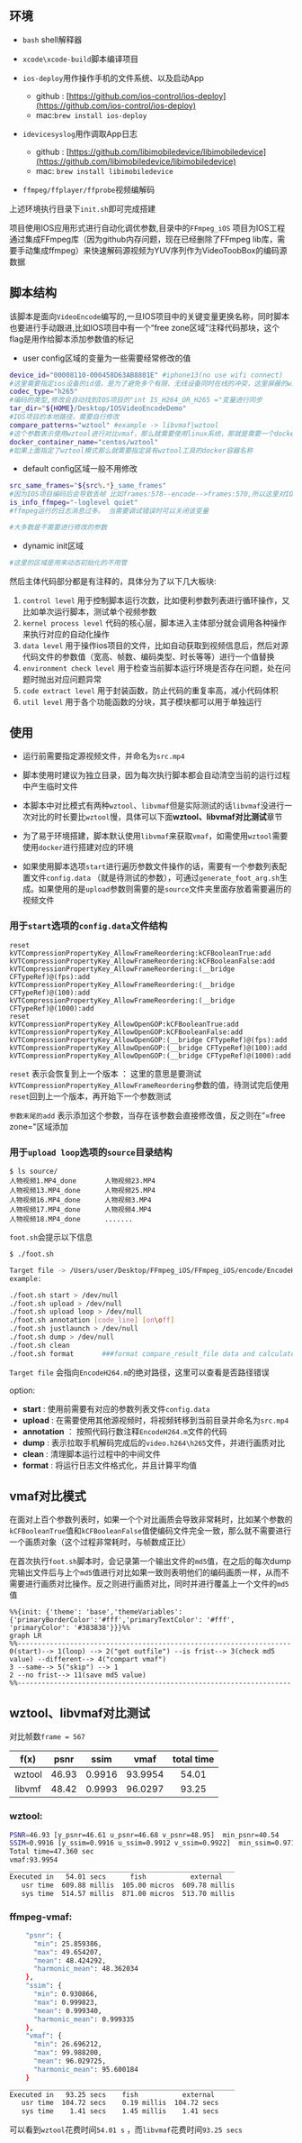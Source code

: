 ## 环境

- `bash` shell解释器

- `xcode\xcode-build`脚本编译项目

- `ios-deploy`用作操作手机的文件系统、以及启动App
  - github : [https://github.com/ios-control/ios-deploy](https://github.com/ios-control/ios-deploy)
  - mac:`brew install ios-deploy`
  
- `idevicesyslog`用作调取App日志
  - github : [https://github.com/libimobiledevice/libimobiledevice](https://github.com/libimobiledevice/libimobiledevice)
  - mac: `brew install libimobiledevice`
  
- `ffmpeg/ffplayer/ffprobe`视频编解码

上述环境执行目录下`init.sh`即可完成搭建

项目使用IOS应用形式进行自动化调优参数,目录中的`FFmpeg_iOS` 项目为IOS工程通过集成FFmpeg库（因为github内存问题，现在已经删除了FFmpeg lib库，需要手动集成ffmpeg）来快速解码源视频为YUV序列作为VideoToobBox的编码源数据

## 脚本结构

该脚本是面向`VideoEncode`编写的,一旦IOS项目中的关键变量更换名称，同时脚本也要进行手动跟进,比如IOS项目中有一个“free zone区域”注释代码那块，这个flag是用作给脚本添加参数值的标记

- user config区域的变量为一些需要经常修改的值

```bash
device_id="00008110-000458D63AB8801E" #iphone13(no use wifi connect)
#这里需要指定ios设备的id值，是为了避免多个有限、无线设备同时在线的冲突，这里屏蔽的wifi设备
codec_type="h265" 
#编码的类型,修改会自动找到IOS项目的"int IS_H264_OR_H265 ="变量进行同步
tar_dir="${HOME}/Desktop/IOSVideoEncodeDemo"
#IOS项目的本地路径，需要自行修改
compare_patterns="wztool" #example -> libvmaf|wztool
#这个参数表示使用wztool进行对比vmaf，那么就需要使用linux系统，那就是需要一个docker
docker_container_name="centos/wztool"
#如果上面指定了wztool模式那么就需要指定装有wztool工具的docker容器名称
```

- default config区域一般不用修改

```bash
src_same_frames="${src%.*}_same_frames"
#因为IOS项目编码后会导致丢帧 比如frames:578--encode-->frames:570,所以这里对IOS项目中输出文件和输入文件做一个统一帧数的操作
is_info_ffmpeg="-loglevel quiet"
#ffmpeg运行的日志消息过多。 当需要调试错误时可以关闭该变量

#大多数是不需要进行修改的参数
```

- dynamic init区域

```bash
#这里的区域是用来动态初始化的不用管
```

然后主体代码部分都是有注释的，具体分为了以下几大板块:

1. `control level` 用于控制脚本运行次数，比如便利参数列表进行循环操作，又比如单次运行脚本，测试单个视频参数
2. `kernel process level` 代码的核心层，脚本进入主体部分就会调用各种操作来执行对应的自动化操作
3. `data level` 用于操作ios项目的文件，比如自动获取到视频信息后，然后对源代码文件的参数值（宽高、帧数、编码类型、时长等等）进行一个值替换
4. `environment check level` 用于检查当前脚本运行环境是否存在问题，处在问题时抛出对应问题异常
5. `code extract level` 用于封装函数，防止代码的重复率高，减小代码体积
6. `util level` 用于各个功能函数的分块，其子模块都可以用于单独运行



## 使用

- 运行前需要指定源视频文件，并命名为`src.mp4`

- 脚本使用时建议为独立目录，因为每次执行脚本都会自动清空当前的运行过程中产生临时文件

- 本脚本中对比模式有两种`wztool`、`libvmaf`但是实际测试的话`libvmaf`没进行一次对比的时长要比`wztool`慢，具体可以下面**wztool、libvmaf对比测试**章节

- 为了易于环境搭建，脚本默认使用`libvmaf`来获取`vmaf`，如需使用`wztool`需要使用`docker`进行搭建对应的环境

- 如果使用脚本选项`start`进行遍历参数文件操作的话，需要有一个参数列表配置文件`config.data` （就是待测试的参数），可通过`generate_foot_arg.sh`生成。如果使用的是`upload`参数则需要的是`source`文件夹里面存放着需要遍历的视频文件

  

### 用于`start`选项的`config.data`文件结构

```less
reset
kVTCompressionPropertyKey_AllowFrameReordering:kCFBooleanTrue:add
kVTCompressionPropertyKey_AllowFrameReordering:kCFBooleanFalse:add
kVTCompressionPropertyKey_AllowFrameReordering:(__bridge CFTypeRef)@(fps):add
kVTCompressionPropertyKey_AllowFrameReordering:(__bridge CFTypeRef)@(100):add
kVTCompressionPropertyKey_AllowFrameReordering:(__bridge CFTypeRef)@(1000):add
reset
kVTCompressionPropertyKey_AllowOpenGOP:kCFBooleanTrue:add
kVTCompressionPropertyKey_AllowOpenGOP:kCFBooleanFalse:add
kVTCompressionPropertyKey_AllowOpenGOP:(__bridge CFTypeRef)@(fps):add
kVTCompressionPropertyKey_AllowOpenGOP:(__bridge CFTypeRef)@(100):add
kVTCompressionPropertyKey_AllowOpenGOP:(__bridge CFTypeRef)@(1000):add
```

`reset` 表示会恢复到上一个版本 ： 这里的意思是要测试`kVTCompressionPropertyKey_AllowFrameReordering`参数的值，待测试完后使用`reset`回到上一个版本，再开始下一个参数测试

`参数末尾的add` 表示添加这个参数，当存在该参数会直接修改值，反之则在“=free zone="区域添加



### 用于`upload loop`选项的`source`目录结构

```less
$ ls source/                                   
人物视频1.MP4_done       人物视频23.MP4
人物视频13.MP4_done      人物视频25.MP4
人物视频16.MP4_done      人物视频3.MP4
人物视频17.MP4_done      人物视频4.MP4
人物视频18.MP4_done      .......
```

`foot.sh`会提示以下信息

```bash
$ ./foot.sh                                    

Target file -> /Users/user/Desktop/FFmpeg_iOS/FFmpeg_iOS/encode/EncodeH264.m
example:

./foot.sh start > /dev/null
./foot.sh upload > /dev/null
./foot.sh upload loop > /dev/null
./foot.sh annotation [code_line] [on\off]
./foot.sh justlaunch > /dev/null
./foot.sh dump > /dev/null
./foot.sh clean
./foot.sh format       ###format compare_result_file data and calculate the average
```

`Target file` 会指向`EncodeH264.m`的绝对路径，这里可以查看是否路径错误

option:

- **start** : 使用前需要有对应的参数列表文件`config.data`
- **upload** : 在需要使用其他源视频时，将视频转移到当前目录并命名为`src.mp4`
- **annotation** ： 按照代码行数注释`EncodeH264.m`文件的代码
- **dump** : 表示拉取手机解码完成后的`video.h264\h265`文件，并进行画质对比
- **clean** : 清理脚本运行过程中的中间文件
- **format** : 将运行日志文件格式化，并且计算平均值

## vmaf对比模式

在面对上百个参数列表时，如果一个个对比画质会导致非常耗时，比如某个参数的`kCFBooleanTrue`值和`kCFBooleanFalse`值使编码文件完全一致，那么就不需要进行一个画质对象（这个过程非常耗时，与帧数成正比）



在首次执行`foot.sh`脚本时，会记录第一个输出文件的`md5`值，在之后的每次dump完输出文件后与上个`md5`值进行对比如果一致则表明他们的编码画质一样，从而不需要进行画质对比操作。反之则进行画质对比，同时并进行覆盖上一个文件的`md5`值


```mermaid
%%{init: {'theme': 'base','themeVariables': {'primaryBorderColor':'#fff','primaryTextColor': '#fff', 'primaryColor': '#383838'}}}%%
graph LR
%%--------------------------------------------------------------------
0(start)--> 1(loop) --> 2("get outfile") --is frist--> 3(check md5 value) --different--> 4("compart vmaf")
3 --same--> 5("skip") --> 1
2 --no frist--> 11(save md5 value)
%%--------------------------------------------------------------------
```



## wztool、libvmaf对比测试

对比帧数`frame = 567`


|  f(x)  | psnr  |  ssim  |  vmaf   | total time |
| :----: | :---: | :----: | :-----: | :--------: |
| wztool | 46.93 | 0.9916 | 93.9954 |   54.01    |
| libvmf | 48.42 | 0.9993 | 96.0297 |   93.25    |

### wztool:

```bash
PSNR=46.93 [y_psnr=46.61 u_psnr=46.68 v_psnr=48.95]  min_psnr=40.54
SSIM=0.9916 [y_ssim=0.9916 u_ssim=0.9912 v_ssim=0.9922]  min_ssim=0.9714
Total time=47.360 sec
vmaf:93.9954
________________________________________________________
Executed in   54.01 secs      fish           external
   usr time  609.88 millis  105.00 micros  609.78 millis
   sys time  514.57 millis  871.00 micros  513.70 millis
```

### ffmpeg-vmaf:

```bash
    "psnr": {
      "min": 25.859386,
      "max": 49.654207,
      "mean": 48.424292,
      "harmonic_mean": 48.362034
    },
    "ssim": {
      "min": 0.930866,
      "max": 0.999823,
      "mean": 0.999340,
      "harmonic_mean": 0.999335
    },
    "vmaf": {
      "min": 26.696212,
      "max": 99.988200,
      "mean": 96.029725,
      "harmonic_mean": 95.600184
    }
________________________________________________________
Executed in   93.25 secs    fish           external
   usr time  104.72 secs    0.19 millis  104.72 secs
   sys time    1.41 secs    1.45 millis    1.41 secs
```

可以看到`wztool`花费时间`54.01 s` ，而`libvmaf`花费时间`93.25 secs`
